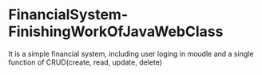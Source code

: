 # FinancialSystem-FinishingWorkOfJavaWebClass
It is a simple financial system, including user loging in moudle and a single function of CRUD(create, read, update, delete)
